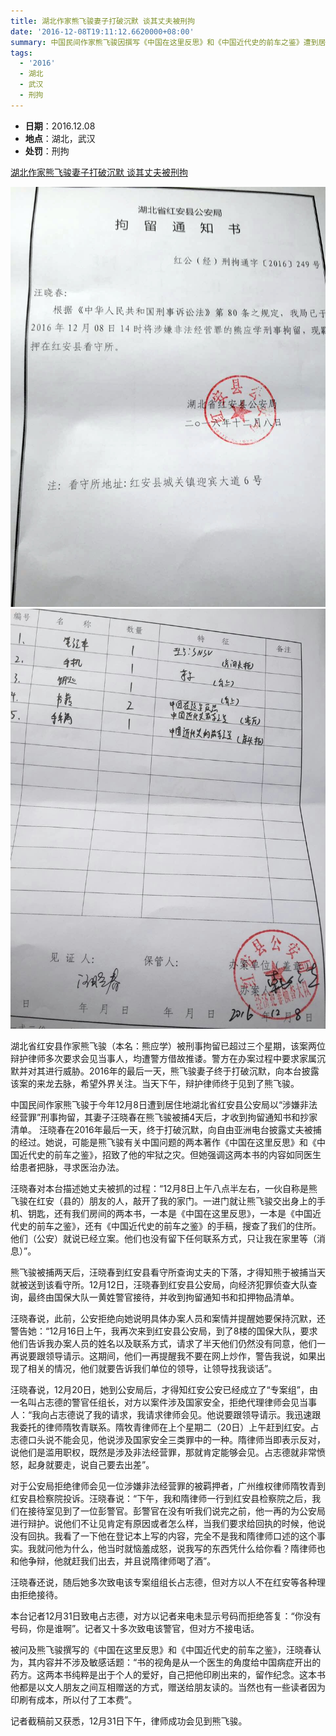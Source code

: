 ```yaml
---
title: 湖北作家熊飞骏妻子打破沉默 谈其丈夫被刑拘
date: '2016-12-08T19:11:12.6620000+08:00'
summary: 中国民间作家熊飞骏因撰写《中国在这里反思》和《中国近代史的前车之鉴》遭到居住地湖北省红安县公安局以“涉嫌非法经营罪”刑事拘留
tags:
  - '2016'
  - 湖北
  - 武汉
  - 刑拘
---
```

* **日期**：2016.12.08
* **地点**：湖北，武汉
* **处罚**：刑拘

[湖北作家熊飞骏妻子打破沉默 谈其丈夫被刑拘](https://www.rfa.org/mandarin/yataibaodao/renquanfazhi/ql1-12312016122744.html)

![湖北作家熊飞骏妻子打破沉默 谈其丈夫被刑拘](/images/uploads/2016-12-8-熊应学处罚-1.jpg)
![湖北作家熊飞骏妻子打破沉默 谈其丈夫被刑拘](/images/uploads/2016-12-8-熊应学处罚-2.jpg)

湖北省红安县作家熊飞骏（本名：熊应学）被刑事拘留已超过三个星期，该案两位辩护律师多次要求会见当事人，均遭警方借故推诿。警方在办案过程中要求家属沉默并对其进行威胁。2016年的最后一天，熊飞骏妻子终于打破沉默，向本台披露该案的来龙去脉，希望外界关注。当天下午，辩护律师终于见到了熊飞骏。

中国民间作家熊飞骏于今年12月8日遭到居住地湖北省红安县公安局以“涉嫌非法经营罪”刑事拘留，其妻子汪晓春在熊飞骏被捕4天后，才收到拘留通知书和抄家清单。
汪晓春在2016年最后一天，终于打破沉默，向自由亚洲电台披露丈夫被捕的经过。她说，可能是熊飞骏有关中国问题的两本著作《中国在这里反思》和《中国近代史的前车之鉴》，招致了他的牢狱之灾。但她强调这两本书的内容如同医生给患者把脉，寻求医治办法。

汪晓春对本台描述她丈夫被抓的过程：“12月8日上午八点半左右，一伙自称是熊飞骏在红安（县的）朋友的人，敲开了我的家门。一进门就让熊飞骏交出身上的手机、钥匙，还有我们房间的两本书，一本是《中国在这里反思》，一本是《中国近代史的前车之鉴》，还有《中国近代史的前车之鉴》的手稿，搜查了我们的住所。他们（公安）就说已经立案。他们也没有留下任何联系方式，只让我在家里等（消息）”。

熊飞骏被捕两天后，汪晓春到红安县看守所查询丈夫的下落，才得知熊于被捕当天就被送到该看守所。12月12日，汪晓春到红安县公安局，向经济犯罪侦查大队查询，最终由国保大队一黄姓警官接待，并收到拘留通知书和扣押物品清单。

汪晓春说，此前，公安拒绝向她说明具体办案人员和案情并提醒她要保持沉默，还警告她：“12月16日上午，我再次来到红安县公安局，到了8楼的国保大队，要求他们告诉我办案人员的姓名以及联系方式，请求了半天他们仍然没有同意，他们一再说要跟领导请示。这期间，他们一再提醒我不要在网上炒作，警告我说，如果出现了相关的情况，他们就要告诉我们单位的领导，让领导找我谈话”。

汪晓春说，12月20日，她到公安局后，才得知红安公安已经成立了“专案组”，由一名叫占志德的警官任组长，对方以案件涉及国家安全，拒绝代理律师会见当事人：“我向占志德说了我的请求，我请求律师会见。他说要跟领导请示。我迅速跟我委托的律师隋牧青联系。隋牧青律师在上个星期二（20日）上午赶到红安。占志德口头说不能会见，他说涉及国家安全三类罪中的一种。隋律师当即表示反对，说他们是滥用职权，既然是涉及非法经营罪，那就肯定能够会见。占志德就非常愤怒，起身就要走，说自己要去出差”。

对于公安局拒绝律师会见一位涉嫌非法经营罪的被羁押者，广州维权律师隋牧青到红安县检察院投诉。汪晓春说：“下午，我和隋律师一行到红安县检察院之后，我们在接待室见到了一位彭警官。彭警官在没有听我们说完之前，他一再的为公安局进行辩护。说他们不让见肯定有原因或者怎么样，当我们要求给回执的时候，他说没有回执。我看了一下他在登记本上写的内容，完全不是我和隋律师口述的这个事实。我就问他为什么，他当时就恼羞成怒，说我写的东西凭什么给你看？隋律师也和他争辩，他就赶我们出去，并且说隋律师喝了酒”。

汪晓春还说，随后她多次致电该专案组组长占志德，但对方以人不在红安等各种理由拒绝接待。

本台记者12月31日致电占志德，对方以记者来电未显示号码而拒绝答复：“你没有号码，你是谁啊”。记者又十多次致电该警官，但对方不接电话。

被问及熊飞骏撰写的《中国在这里反思》和《中国近代史的前车之鉴》，汪晓春认为，其内容并不涉及敏感话题：“书的视角是从一个医生的角度给中国病症开出的药方。这两本书纯粹是出于个人的爱好，自己把他印刷出来的，留作纪念。这本书他都是以文人朋友之间互相赠送的方式，赠送给朋友读的。当然也有一些读者因为印刷有成本，所以付了工本费”。

记者截稿前又获悉，12月31日下午，律师成功会见到熊飞骏。
